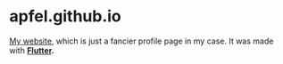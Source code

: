 # apfel.github.io
[My website](https://apfel.github.io/), which is just a fancier profile page in my case.
It was made with **[Flutter](https://flutter.dev/).**
